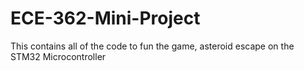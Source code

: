 # ECE-362-Mini-Project
 This contains all of the code to fun the game, asteroid escape on the STM32 Microcontroller
